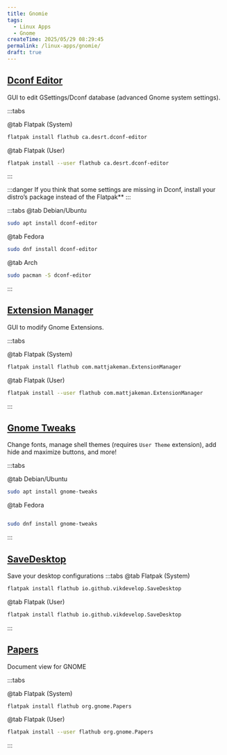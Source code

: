 ```yaml
---
title: Gnomie
tags:
  - Linux Apps
  - Gnome
createTime: 2025/05/29 08:29:45
permalink: /linux-apps/gnomie/
draft: true
---
```


<!-- <sub>Go back to [Linux Apps Library](README.md)</sub> -->

## [Dconf Editor](https://flathub.org/apps/ca.desrt.dconf-editor)

GUI to edit GSettings/Dconf database (advanced Gnome system settings).

:::tabs

@tab Flatpak (System)

```bash
flatpak install flathub ca.desrt.dconf-editor
```

@tab Flatpak (User)

```bash
flatpak install --user flathub ca.desrt.dconf-editor
```

:::

:::danger
If you think that some settings are missing in Dconf, install your distro’s package instead of the Flatpak\*\*
:::

:::tabs
@tab Debian/Ubuntu

```bash
sudo apt install dconf-editor
```

@tab Fedora

```bash
sudo dnf install dconf-editor
```

@tab Arch

```bash
sudo pacman -S dconf-editor
```

:::

## [Extension Manager](https://flathub.org/apps/com.mattjakeman.ExtensionManager)

GUI to modify Gnome Extensions.

:::tabs

@tab Flatpak (System)

```bash
flatpak install flathub com.mattjakeman.ExtensionManager
```

@tab Flatpak (User)

```bash
flatpak install --user flathub com.mattjakeman.ExtensionManager
```

:::

## [Gnome Tweaks](https://github.com/GNOME/gnome-tweaks)

Change fonts, manage shell themes (requires `User Theme` extension), add hide and maximize buttons, and more!

:::tabs

@tab Debian/Ubuntu

```bash
sudo apt install gnome-tweaks
```

@tab Fedora

```bash

sudo dnf install gnome-tweaks
```

:::

## [SaveDesktop](https://flathub.org/apps/io.github.vikdevelop.SaveDesktop)

Save your desktop configurations
:::tabs
@tab Flatpak (System)

```bash
flatpak install flathub io.github.vikdevelop.SaveDesktop
```

@tab Flatpak (User)

```bash
flatpak install flathub io.github.vikdevelop.SaveDesktop
```

:::

<!-- ## [Pano - Clipboard Manager](https://extensions.gnome.org/extension/5278/pano/)
Gnome Extension, that provides a unique clipboard display.

:::tabs 

@tab 

```bash

``` -->

## [Papers](https://apps.gnome.org/Papers/)

Document view for GNOME

:::tabs

@tab Flatpak (System)

```bash
flatpak install flathub org.gnome.Papers
```

@tab Flatpak (User)

```bash
flatpak install --user flathub org.gnome.Papers
```

:::